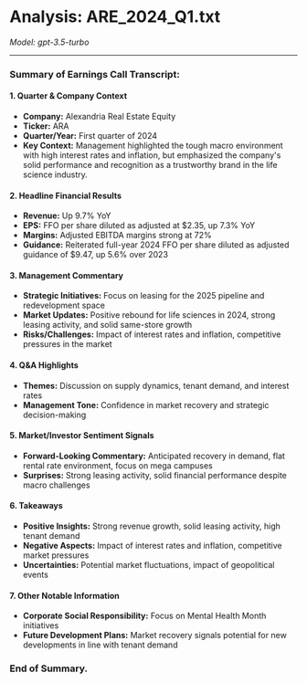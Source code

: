 # Analysis: ARE_2024_Q1.txt

*Model: gpt-3.5-turbo*

---

### Summary of Earnings Call Transcript:

#### 1. **Quarter & Company Context**
- **Company:** Alexandria Real Estate Equity
- **Ticker:** ARA
- **Quarter/Year:** First quarter of 2024
- **Key Context:** Management highlighted the tough macro environment with high interest rates and inflation, but emphasized the company's solid performance and recognition as a trustworthy brand in the life science industry.

#### 2. **Headline Financial Results**
- **Revenue:** Up 9.7% YoY
- **EPS:** FFO per share diluted as adjusted at $2.35, up 7.3% YoY
- **Margins:** Adjusted EBITDA margins strong at 72%
- **Guidance:** Reiterated full-year 2024 FFO per share diluted as adjusted guidance of $9.47, up 5.6% over 2023

#### 3. **Management Commentary**
- **Strategic Initiatives:** Focus on leasing for the 2025 pipeline and redevelopment space
- **Market Updates:** Positive rebound for life sciences in 2024, strong leasing activity, and solid same-store growth
- **Risks/Challenges:** Impact of interest rates and inflation, competitive pressures in the market

#### 4. **Q&A Highlights**
- **Themes:** Discussion on supply dynamics, tenant demand, and interest rates
- **Management Tone:** Confidence in market recovery and strategic decision-making

#### 5. **Market/Investor Sentiment Signals**
- **Forward-Looking Commentary:** Anticipated recovery in demand, flat rental rate environment, focus on mega campuses
- **Surprises:** Strong leasing activity, solid financial performance despite macro challenges

#### 6. **Takeaways**
- **Positive Insights:** Strong revenue growth, solid leasing activity, high tenant demand
- **Negative Aspects:** Impact of interest rates and inflation, competitive market pressures
- **Uncertainties:** Potential market fluctuations, impact of geopolitical events

#### 7. **Other Notable Information**
- **Corporate Social Responsibility:** Focus on Mental Health Month initiatives
- **Future Development Plans:** Market recovery signals potential for new developments in line with tenant demand

### End of Summary.
